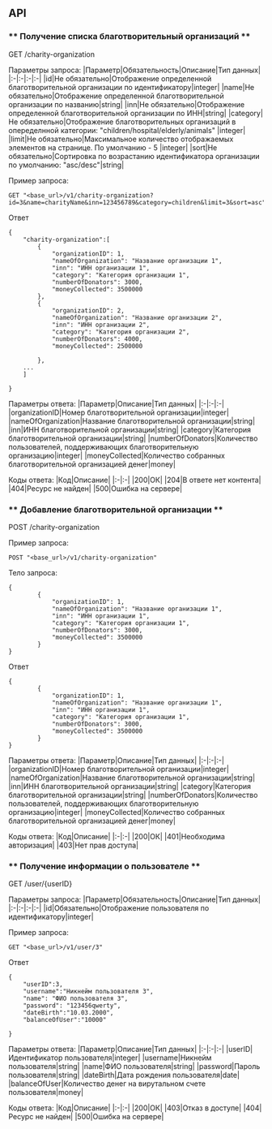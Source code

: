 ## API ## 
### ** Получение списка благотворительный организаций ** ###

GET /charity-organization

Параметры запроса:
|Параметр|Обязательность|Описание|Тип данных|
|:-|:-|:-|:-|
|id|Не обязательно|Отображение определенной благотворительной организации по идентификатору|integer|
|name|Не обязательно|Отображение определенной благотворительной организации по названию|string|
|inn|Не обязательно|Отображение определенной благотворительной организации по ИНН|string|
|category|Не обязательно|Отображение благотворительных организаций в опеределнной категории: "children/hospital/elderly/animals" |integer|
|limit|Не обязательно|Максимальное количество отображаемых элементов на странице. По умолчанию - 5 |integer|
|sort|Не обязательно|Сортировка по возрастанию идентификатора организации по умолчанию: "asc/desc"|string|

Пример запроса: 
``` 
GET "<base_url>/v1/charity-organization?id=3&name=charityName&inn=123456789&category=children&limit=3&sort=asc" 
```

Ответ
```
{
    "charity-organization":[
        {
            "organizationID": 1,
            "nameOfOrganization": "Название организации 1",
            "inn": "ИНН организации 1",
            "category": "Категория организации 1",
            "numberOfDonators": 3000,
            "moneyCollected": 3500000
        },
        {
            "organizationID": 2,
            "nameOfOrganization": "Название организации 2",
            "inn": "ИНН организации 2",
            "category": "Категория организации 2",
            "numberOfDonators": 4000,
            "moneyCollected": 2500000

        },
    ...
    ]
    
}
```
Параметры ответа:
|Параметр|Описание|Тип данных|
|:-|:-|:-|
|organizationID|Номер благотворительной организации|integer|
|nameOfOrganization|Название благотворительной организации|string|
|inn|ИНН благотворительной организации|string|
|category|Категория благотворительной организации|string|
|numberOfDonators|Количество пользователей, поддерживающих благотворительную организацию|integer|
|moneyCollected|Количество собранных благотворительной организацией денег|money|

Коды ответа:
|Код|Описание|
|:-|:-|
|200|ОК|
|204|В ответе нет контента|
|404|Ресурс не найден|
|500|Ошибка на сервере|


### ** Добавление благотворительной организации ** ###

POST /charity-organization

Пример запроса: 
``` 
POST "<base_url>/v1/charity-organization" 
```
Тело запроса:
```
{
        {
            "organizationID": 1,
            "nameOfOrganization": "Название организации 1",
            "inn": "ИНН организации 1",
            "category": "Категория организации 1",
            "numberOfDonators": 3000,
            "moneyCollected": 3500000
        }
}
```
Ответ
```
{
        {
            "organizationID": 1,
            "nameOfOrganization": "Название организации 1",
            "inn": "ИНН организации 1",
            "category": "Категория организации 1",
            "numberOfDonators": 3000,
            "moneyCollected": 3500000
        }   
}
```
Параметры ответа:
|Параметр|Описание|Тип данных|
|:-|:-|:-|
|organizationID|Номер благотворительной организации|integer|
|nameOfOrganization|Название благотворительной организации|string|
|inn|ИНН благотворительной организации|string|
|category|Категория благотворительной организации|string|
|numberOfDonators|Количество пользователей, поддерживающих благотворительную организацию|integer|
|moneyCollected|Количество собранных благотворительной организацией денег|money|

Коды ответа:
|Код|Описание|
|:-|:-|
|200|ОК|
|401|Необходима авторизация|
|403|Нет прав доступа|



### ** Получение информации о пользователе ** ###

GET /user/{userID}

Параметры запроса:
|Параметр|Обязательность|Описание|Тип данных|
|:-|:-|:-|:-|
|id|Обязательно|Отображение пользователя по идентификатору|integer|

Пример запроса: 
``` 
GET "<base_url>/v1/user/3" 
```

Ответ
```
{
    "userID":3,
    "username":"Никнейм пользователя 3",
    "name": "ФИО пользователя 3",
    "password": "123456qwerty",
    "dateBirth":"10.03.2000",
    "balanceOfUser":"10000"
    
}
```
Параметры ответа:
|Параметр|Описание|Тип данных|
|:-|:-|:-|
|userID|Идентификатор пользователя|integer|
|username|Никнейм пользователя|string|
|name|ФИО пользователя|string|
|password|Пароль пользователя|string|
|dateBirth|Дата рождения пользователя|date|
|balanceOfUser|Количество денег на вирутальном счете пользователя|money|

Коды ответа:
|Код|Описание|
|:-|:-|
|200|ОК|
|403|Отказ в доступе|
|404|Ресурс не найден|
|500|Ошибка на сервере|
